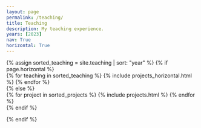 ```yaml
---
layout: page
permalink: /teaching/
title: Teaching
description: My teaching experience.
years: [2023]
nav: True
horizontal: True
---
```

<div class="teaching">
  <!-- Display projects without categories -->
    {% assign sorted_teaching = site.teaching | sort: "year" %}
    <!-- Generate cards for each project -->
    {% if page.horizontal %}
      <div class="container">
        <div class="row row-cols-2">
        {% for teaching in sorted_teaching %}
          {% include projects_horizontal.html %}
        {% endfor %}
        </div>
      </div>
    {% else %}
      <div class="grid">
        {% for project in sorted_projects %}
          {% include projects.html %}
        {% endfor %}
      </div>
    {% endif %}

  {% endif %}

</div>
